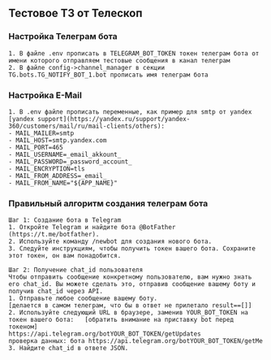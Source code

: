 ## Тестовое ТЗ от Телескоп

### Настройка Телеграм бота
>
    1. В файле .env прописать в TELEGRAM_BOT_TOKEN токен телеграм бота от имени которого отправляем тестовые сообщения в канал телеграм
    2. В файле config->channel_manager в секции TG.bots.TG_NOTIFY_BOT_1.bot прописать имя телеграм бота

### Настройка E-Mail
>
    1. В .env файле прописать переменные, как пример для smtp от yandex [yandex support](https://yandex.ru/support/yandex-360/customers/mail/ru/mail-clients/others):
    - MAIL_MAILER=smtp
    - MAIL_HOST=smtp.yandex.com
    - MAIL_PORT=465
    - MAIL_USERNAME=_email_akkount_
    - MAIL_PASSWORD=_password_account_
    - MAIL_ENCRYPTION=tls
    - MAIL_FROM_ADDRESS=_email_
    - MAIL_FROM_NAME="${APP_NAME}"

### Правильный алгоритм создания телеграм бота
>
    Шаг 1: Создание бота в Telegram
    1. Откройте Telegram и найдите бота @BotFather (https://t.me/botfather).
    2. Используйте команду /newbot для создания нового бота.
    3. Следуйте инструкциям, чтобы получить токен вашего бота. Сохраните этот токен, он вам понадобится.
    
    Шаг 2: Получение chat_id пользователя
    Чтобы отправить сообщение конкретному пользователю, вам нужно знать его chat_id. Вы можете сделать это, отправив сообщение вашему боту и получив chat_id через API.
    1. Отправьте любое сообщение вашему боту. 												[делается в самом телеграм, что бы в ответ не прилетало result==[]]
    2. Используйте следующий URL в браузере, заменив YOUR_BOT_TOKEN на токен вашего бота:	[обратить внимание на приставку bot перед токеном]
	https://api.telegram.org/botYOUR_BOT_TOKEN/getUpdates
   	проверка данных: бота https://api.telegram.org/botYOUR_BOT_TOKEN/getMe
    3. Найдите chat_id в ответе JSON.